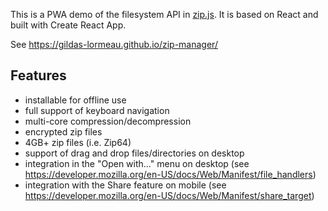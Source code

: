 This is a PWA demo of the filesystem API in [zip.js](https://github.com/gildas-lormeau/zip.js). It is based on React and built with Create React App.

See https://gildas-lormeau.github.io/zip-manager/

## Features

 - installable for offline use
 - full support of keyboard navigation
 - multi-core compression/decompression
 - encrypted zip files
 - 4GB+ zip files (i.e. Zip64)
 - support of drag and drop files/directories on desktop
 - integration in the "Open with..." menu on desktop (see https://developer.mozilla.org/en-US/docs/Web/Manifest/file_handlers)
 - integration with the Share feature on mobile (see https://developer.mozilla.org/en-US/docs/Web/Manifest/share_target)
